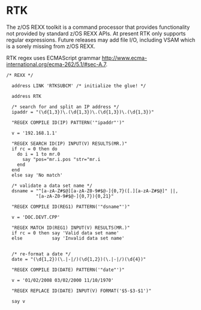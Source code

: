 RTK
===

The z/OS REXX toolkit is a command processor that provides functionality not provided by standard z/OS REXX APIs. At present
RTK only supports regular expressions. Future releases may add file I/O, including VSAM which is a sorely missing from z/OS REXX.

RTK regex uses ECMAScript grammar http://www.ecma-international.org/ecma-262/5.1/#sec-A.7.

```rexx
/* REXX */

  address LINK 'RTKSUBCM' /* initialize the glue! */

  address RTK

  /* search for and split an IP address */
  ipaddr = "(\d{1,3})\.(\d{1,3})\.(\d{1,3})\.(\d{1,3})"

  "REGEX COMPILE ID(IP) PATTERN('"ipaddr"')"

  v = '192.168.1.1'

  "REGEX SEARCH ID(IP) INPUT(V) RESULTS(MR.)"
  if rc = 0 then do
    do i = 1 to mr.0
      say "pos="mr.i.pos "str="mr.i
    end
  end
  else say 'No match'

  /* validate a data set name */
  dsname = "^[a-zA-Z#$@][a-zA-Z0-9#$@-]{0,7}([.][a-zA-Z#$@]" ||,
           "[a-zA-Z0-9#$@-]{0,7}){0,21}"

  "REGEX COMPILE ID(REG1) PATTERN('"dsname"')"

  v = 'DOC.DEVT.CPP'

  "REGEX MATCH ID(REG1) INPUT(V) RESULTS(MR.)"
  if rc = 0 then say 'Valid data set name'
  else           say 'Invalid data set name'


  /* re-format a date */
  date = "(\d{1,2})(\.|-|/)(\d{1,2})(\.|-|/)(\d{4})"

  "REGEX COMPILE ID(DATE) PATTERN('"date"')"

  v = '01/02/2008 03/02/2000 11/10/1970'

  "REGEX REPLACE ID(DATE) INPUT(V) FORMAT('$5-$3-$1')"

  say v
```
